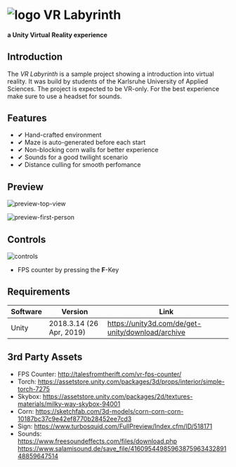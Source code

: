 # ![logo](https://upload.wikimedia.org/wikipedia/commons/thumb/1/19/Unity_Technologies_logo.svg/275px-Unity_Technologies_logo.svg.png) VR Labyrinth
#### a Unity Virtual Reality experience

## Introduction

The _VR Labyrinth_ is a sample project showing a introduction into virtual reality. It was build by students of the Karlsruhe University of Applied Sciences. The project is expected to be VR-only. For the best experience make sure to use a headset for sounds.

## Features

 - ✔ Hand-crafted environment
 - ✔ Maze is auto-generated before each start
 - ✔ Non-blocking corn walls for better experience
 - ✔ Sounds for a good twilight scenario
 - ✔ Distance culling for smooth perfomance

## Preview

![preview-top-view](../master/img/lab_top.png)

![preview-first-person](../master/img/lab_fp.png)

## Controls

![controls](../autogenerated/img/controller.png)

 - FPS counter by pressing the **F**-Key


## Requirements

| Software  | Version | Link |
| ------------- | ------------- | ------------- |
| Unity | 2018.3.14 (26 Apr, 2019) | https://unity3d.com/de/get-unity/download/archive  |

## 3rd Party Assets
 - FPS Counter: http://talesfromtherift.com/vr-fps-counter/<br/>
 - Torch: https://assetstore.unity.com/packages/3d/props/interior/simple-torch-7275<br/>
 - Skybox: https://assetstore.unity.com/packages/2d/textures-materials/milky-way-skybox-94001<br/>
 - Corn: https://sketchfab.com/3d-models/corn-corn-corn-10187bc37c9e42ef8770b28452ee7cd3<br/>
 - Sign: https://www.turbosquid.com/FullPreview/Index.cfm/ID/518171<br/>
 - Sounds: </br>
   https://www.freesoundeffects.com/files/download.php<br/>
   https://www.salamisound.de/save_file/4160954498596387596343289148859647514
